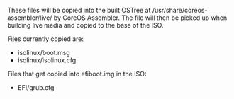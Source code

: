 These files will be copied into the built OSTree at
/usr/share/coreos-assembler/live/ by CoreOS Assembler.
The file will then be picked up when building live media
and copied to the base of the ISO.

Files currently copied are:

- isolinux/boot.msg
- isolinux/isolinux.cfg

Files that get copied into efiboot.img in the ISO:

- EFI/grub.cfg
